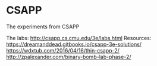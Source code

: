 # CSAPP

The experiments from CSAPP

The labs: http://csapp.cs.cmu.edu/3e/labs.html 
Resources: 
https://dreamanddead.gitbooks.io/csapp-3e-solutions/
https://wdxtub.com/2016/04/16/thin-csapp-2/
http://zpalexander.com/binary-bomb-lab-phase-2/

